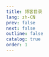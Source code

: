 ```yaml
---
title: 博客目录
lang: zh-CN
prev: false
next: false
outline: false
catalog: true
order: 1
---
```


<Catalog />

<script setup lang="ts">
import Catalog from './Catalog.vue'
</script>
